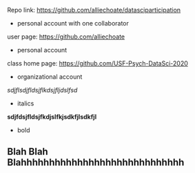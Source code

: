 
Repo link:
https://github.com/alliechoate/datasciparticipation
  - personal account with one collaborator 

user page:
https://github.com/alliechoate
  - personal account

class home page:
https://github.com/USF-Psych-DataSci-2020
  - organizational account



*sdjflsdjfldsjflkdsjfljdslfsd*

  * italics

**sdjfdsjfldsjfkdjslfkjsdkfjlsdkfjl**

  * bold
  
  
  ## Blah Blah Blahhhhhhhhhhhhhhhhhhhhhhhhhhhhh

